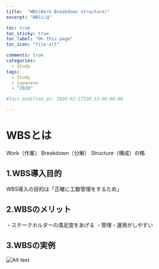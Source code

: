 ```yaml
---
title:  "WBS(Work Breakdown structure)"
excerpt: "WBSとは"

toc: true
toc_sticky: true
toc_label: "On this page"
toc_icon: "file-alt"

comments: true
categories:
  - Study
tags:
  - Study
  - japanese
  - "2020"

#last_modified_at: 2020-02-17T20:33:00-00:00

---
```


# WBSとは
Work（作業） Breakdown（分解） Structure（構成）の略

## 1.WBS導入目的
WBS導入の目的は「正確に工数管理をするため」

## 2.WBSのメリット
・ステークホルダーの満足度をあげる
・管理・運用がしやすい

## 3.WBSの実例

![Alt text](http://drive.google.com/uc?export=view&id=17Uf8zTyazsUKMhxTH0GRBID27-7wCC0_ "WBSの例")

